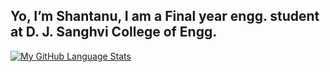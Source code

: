 ## Yo, I’m Shantanu, I am a Final year engg. student at D. J. Sanghvi College of Engg. 

[![My GitHub Language Stats](https://github-readme-stats.vercel.app/api/top-langs/?username=shantanuSakpal&langs_count=10&theme=tokyonight)]()

<!---
shantanuSakpal/shantanuSakpal is a ✨ special ✨ repository because its `README.md` (this file) appears on your GitHub profile.
You can click the Preview link to take a look at your changes.
--->


